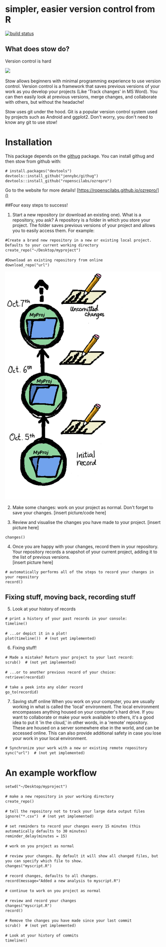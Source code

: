 # simpler, easier version control from R

[![build status](https://travis-ci.org/ropenscilabs/ozrepro.svg?branch=master)](https://travis-ci.org/ropenscilabs/ozrepro)

## What does stow do?

Version control is hard

![](vignettes/monkeys.jpg)

Stow allows beginners with minimal programming experience to use version control. Version control is a framework that saves previous versions of your work as you develop your projects (Like 'Track changes' in MS Word). You can then easily look at previous versions, merge changes, and collaborate with others, but without the headache! 

Stow uses git under the hood. Git is a popular version control system used by projects such as Android and ggplot2. Don't worry, you don't need to know any git to use stow!

# Installation

This package depends on the [githug](https://github.com/jennybc/githug) package. You can install githug and then stow from github with:

```
# install.packages("devtools")
devtools::install_github("jennybc/githug")
devtools::install_github("ropenscilabs/ozrepro")
```

Go to the website for more details! [https://ropenscilabs.github.io/ozrepro/]()




##Four easy steps to success!

1. Start a new repository (or download an existing one). 
What is a repository, you ask? A repository is a folder in which you store your project. The folder saves previous versions of your project and allows you to easily access them. 
  For example:

```
#Create a brand new repository in a new or existing local project. Defaults to your current working directory
create_repo("~/Desktop/myproject")

#Download an existing repository from online
download_repo("url")
```
![](vignettes/Repo_cartoon.png)
  
2. Make some changes: work on your project as normal. Don't forget to save your changes. 
  [insert picture/code here]


3. Review and visualise the changes you have made to your project.
  [insert picture here]

```
changes()
```

4. Once you are happy with your changes, record them in your repository. Your repository records a snapshot of your current project, adding it to the list of previous versions.   
  [insert picture here]

```
# automatically performs all of the steps to record your changes in your repository
record()

```


## Fixing stuff, moving back, recording stuff

5. Look at your history of records

```
# print a history of your past records in your console:
timeline()

# ...or depict it in a plot!
plot(timeline())  # (not yet implemented)
```


6.  Fixing stuff!

```
# Made a mistake? Return your project to your last record:
scrub()  # (not yet implemented)

# ...or to another previous record of your choice:
retrieve(recordid)

# take a peek into any older record 
go_to(recordid)

```

7. Saving stuff online
When you work on your computer, you are usually working in what is called the 'local' environment. The local environment encompasses anything housed on your computer's hard drive. If you want to collaborate or make your work available to others, it's a good idea to put it 'in the cloud,' in other words, in a 'remote' repository. These are housed on a server somewhere else in the world, and can be accessed online. This can also provide additional safety in case you lose your work in your local environment. 
 
```
# Synchronize your work with a new or existing remote repository
sync("url")  # (not yet implemented)
```
   


# An example workflow

```
setwd("~/Desktop/myproject")

# make a new repository in your working directory
create_repo()

# tell the repository not to track your large data output files
ignore("*.csv")  # (not yet implemented)

# set reminders to record your changes every 15 minutes (this automatically defaults to 30 minutes)
reminder_delay(minutes = 15)

# work on you project as normal 

# review your changes. By default it will show all changed files, but you can specify which file to show. 
changes("myscript.R") 

# record changes, defaults to all changes.
record(message="Added a new analysis to myscript.R")

# continue to work on you project as normal 

# review and record your changes
changes("myscript.R")
record()

# Remove the changes you have made since your last commit 
scrub()  # (not yet implemented)

# Look at your history of commits
timeline()
```


